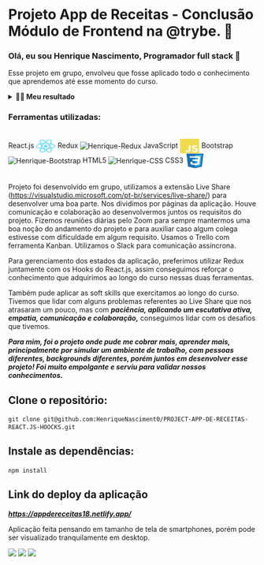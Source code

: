 # Projeto App de Receitas - Conclusão Módulo de Frontend na @trybe. 🙌
### Olá, eu sou Henrique Nascimento, Programador full stack 👋

Esse projeto em grupo, envolveu que fosse aplicado todo o conhecimento que aprendemos até esse momento do curso.

<details>
  <summary><strong>👨‍💻 Meu resultado</strong></summary><br />
<img align="center" height="680" width="360" src="./src/images/app-vertical.gif"/>
</details>

### Ferramentas utilizadas:

<div style="display: inline_block"><br>
  React.js
  <img align="center" alt="Henrique-React" height="30" width="40" src="https://raw.githubusercontent.com/devicons/devicon/master/icons/react/react-original.svg">
  Redux
  <img align="center" alt="Henrique-Redux" height="30" width="40" src="https://cdn.jsdelivr.net/gh/devicons/devicon/icons/redux/redux-original.svg" />
  JavaScript
  <img align="center" alt="Henrique-Js" height="30" width="40" src="https://raw.githubusercontent.com/devicons/devicon/master/icons/javascript/javascript-plain.svg">
  Bootstrap
  <img align="center" alt="Henrique-Bootstrap" height="30" width="40" src="https://cdn.jsdelivr.net/gh/devicons/devicon/icons/bootstrap/bootstrap-original-wordmark.svg" />
  HTML5
  <img align="center" alt="Henrique-CSS" height="30" width="40" src="https://cdn.jsdelivr.net/gh/devicons/devicon/icons/html5/html5-original.svg" />
  CSS3
  <img align="center" alt="Henrique-CSS" height="30" width="40" src="https://raw.githubusercontent.com/devicons/devicon/master/icons/css3/css3-original.svg">
</div>

  
 ##
 
 Projeto foi desenvolvido em grupo, utilizamos a extensão Live Share (https://visualstudio.microsoft.com/pt-br/services/live-share/) para desenvolver uma boa parte.
 Nos dividimos por páginas da aplicação. Houve comunicação e colaboração ao desenvolvermos juntos os requisitos do projeto. Fizemos reuniões diárias pelo Zoom 
 para sempre mantermos uma boa noção do andamento do projeto e para auxiliar caso algum colega estivesse com dificuldade em algum requisito. Usamos o Trello com 
 ferramenta Kanban. Utilizamos o Slack para comunicação assíncrona.
 
 Para gerenciamento dos estados da aplicação, preferimos utilizar Redux juntamente com os Hooks do React.js, assim conseguimos reforçar o conhecimento que adquirimos 
 ao longo do curso nessas duas ferramentas.
 
 Também pude aplicar as soft skills que exercitamos ao longo do curso. Tivemos que lidar com alguns problemas referentes ao Live Share que nos atrasaram um pouco, mas
 com ___paciência, aplicando um escutativa ativa, empatia, comunicação e colaboração,___ conseguimos lidar com os desafios que tivemos.
 
 ___Para mim, foi o projeto onde pude me cobrar mais, aprender mais, principalmente por simular um ambiente de trabalho, com pessoas diferentes, backgrounds diferentes,
 porém juntos em desenvolver esse projeto! Foi muito empolgante e serviu para validar nossos conhecimentos.___
 
 ## Clone o repositório:
 ```
 git clone git@github.com:HenriqueNasciment0/PROJECT-APP-DE-RECEITAS-REACT.JS-HOOCKS.git
 ```
 
 ## Instale as dependências:
 ```
 npm install
 ```
 
 ## Link do deploy da aplicação 
 ___https://appdereceitas18.netlify.app/___
 
 Aplicação feita pensando em tamanho de tela de smartphones, porém pode ser visualizado tranquilamente em desktop.
  
  <div> 
  <a href = "mailto:hsncorretor@gmail.com"><img src="https://img.shields.io/badge/-Gmail-%23333?style=for-the-badge&logo=gmail&logoColor=white" target="_blank"></a>
  <a href="https://www.linkedin.com/in/henriquen-dev/" target="_blank"><img src="https://img.shields.io/badge/-LinkedIn-%230077B5?style=for-the-badge&logo=linkedin&logoColor=white" target="_blank"></a>
    <a href="https://instagram.com/henrique.s.nasc" target="_blank"><img src="https://img.shields.io/badge/-Instagram-%23E4405F?style=for-the-badge&logo=instagram&logoColor=white" target="_blank"></a> 
</div>
